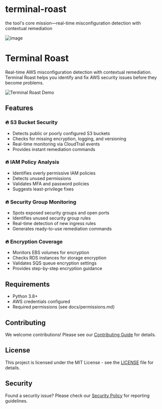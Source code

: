 # terminal-roast
the tool's core mission—real-time misconfiguration detection with contextual remediation

![image](https://github.com/user-attachments/assets/0700125d-d464-47f5-bc07-5197bee0ba78)

# Terminal Roast

Real-time AWS misconfiguration detection with contextual remediation. Terminal Roast helps you identify and fix AWS security issues before they become problems.

![Terminal Roast Demo](https://github.com/user-attachments/assets/0700125d-d464-47f5-bc07-5197bee0ba78)

## Features

### 🔥 S3 Bucket Security
- Detects public or poorly configured S3 buckets
- Checks for missing encryption, logging, and versioning
- Real-time monitoring via CloudTrail events
- Provides instant remediation commands

### 🔥 IAM Policy Analysis
- Identifies overly permissive IAM policies
- Detects unused permissions
- Validates MFA and password policies
- Suggests least-privilege fixes

### 🔥 Security Group Monitoring
- Spots exposed security groups and open ports
- Identifies unused security group rules
- Real-time detection of new ingress rules
- Generates ready-to-use remediation commands

### 🔥 Encryption Coverage
- Monitors EBS volumes for encryption
- Checks RDS instances for storage encryption
- Validates SQS queue encryption settings
- Provides step-by-step encryption guidance

## Requirements

- Python 3.8+
- AWS credentials configured
- Required permissions (see docs/permissions.md)

## Contributing

We welcome contributions! Please see our [Contributing Guide](CONTRIBUTING.md) for details.

## License

This project is licensed under the MIT License - see the [LICENSE](LICENSE) file for details.

## Security

Found a security issue? Please check our [Security Policy](SECURITY.md) for reporting guidelines.

